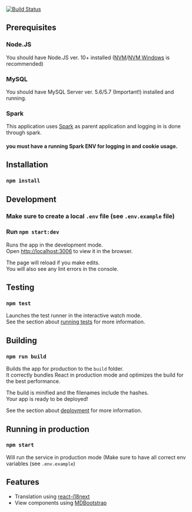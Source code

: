 [![Build Status](https://travis-ci.org/Midburn/communities.svg?branch=master)](https://travis-ci.org/Midburn/communities)

## Prerequisites

### Node.JS
You should have Node.JS ver. 10+ installed ([NVM](https://github.com/creationix/nvm)/[NVM Windows](https://github.com/coreybutler/nvm-windows) is recommended)
### MySQL
You should have MySQL Server ver. 5.6/5.7 (Important!) installed and running.

### Spark
This application uses [Spark](https://github.com/midburn/spark) as parent application and logging in is done through spark.

#### you must have a running Spark ENV for logging in and cookie usage.

## Installation
### `npm install`

## Development
### Make sure to create a local `.env` file (see `.env.example` file)
### Run `npm start:dev`

Runs the app in the development mode.<br>
Open [http://localhost:3006](http://localhost:3000) to view it in the browser.

The page will reload if you make edits.<br>
You will also see any lint errors in the console.
## Testing
### `npm test`

Launches the test runner in the interactive watch mode.<br>
See the section about [running tests](https://facebook.github.io/create-react-app/docs/running-tests) for more information.


## Building
### `npm run build`

Builds the app for production to the `build` folder.<br>
It correctly bundles React in production mode and optimizes the build for the best performance.

The build is minified and the filenames include the hashes.<br>
Your app is ready to be deployed!

See the section about [deployment](https://facebook.github.io/create-react-app/docs/deployment) for more information.

## Running in production
### `npm start`
Will run the service in production mode (Make sure to have all correct env variables (see `.env.example`)
## Features

- Translation using [react-i18next](https://github.com/i18next/react-i18next)
- View components using [MDBootstrap](https://mdbootstrap.com)